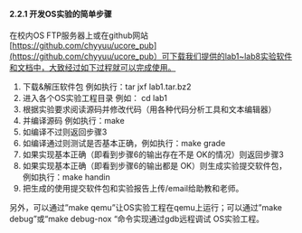 
#### 2.2.1 开发OS实验的简单步骤

在校内OS FTP服务器上或在github网站[https://github.com/chyyuu/ucore_pub](https://github.com/chyyuu/ucore_pub）可下载我们提供的lab1~lab8实验软件和文档中，大致经过如下过程就可以完成使用。

1. 下载&解压软件包 例如执行：tar jxf lab1.tar.bz2
2. 进入各个OS实验工程目录 例如： cd lab1
3. 根据实验要求阅读源码并修改代码（用各种代码分析工具和文本编辑器）
4. 并编译源码 例如执行：make
5. 如编译不过则返回步骤3
6. 如编译通过则测试是否基本正确，例如执行：make grade
7. 如果实现基本正确（即看到步骤6的输出存在不是 OK的情况）则返回步骤3
8. 如果实现基本正确（即看到步骤6的输出都是 OK）则生成实验提交软件包，例如执行：make handin
9. 把生成的使用提交软件包和实验报告上传/email给助教和老师。
 
另外，可以通过”make qemu”让OS实验工程在qemu上运行；可以通过”make debug”或“make debug-nox “命令实现通过gdb远程调试 OS实验工程。
